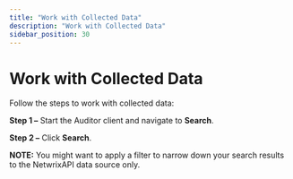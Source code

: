 ```yaml
---
title: "Work with Collected Data"
description: "Work with Collected Data"
sidebar_position: 30
---
```


# Work with Collected Data

Follow the steps to work with collected data:

**Step 1 –** Start the Auditor client and navigate to **Search**.

**Step 2 –** Click **Search**.

**NOTE:** You might want to apply a filter to narrow down your search results to the NetwrixAPI data
source only.
